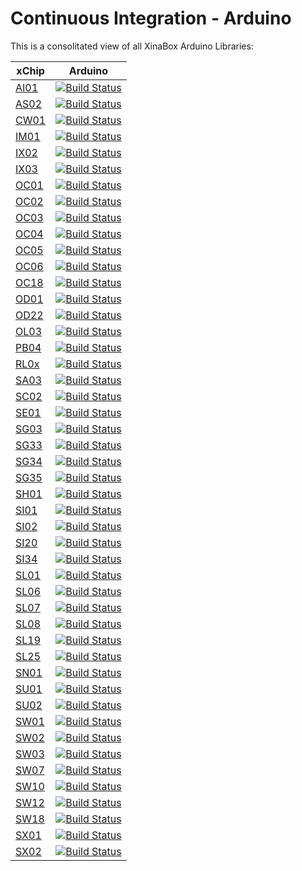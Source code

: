 # Continuous Integration - Arduino
This is a consolitated view of all XinaBox Arduino Libraries:

xChip | Arduino
--- | :---:
[AI01](https://github.com/xinabox/arduino-AI01)| [![Build Status](https://travis-ci.org/xinabox/arduino-AI01.svg?branch=master)](https://travis-ci.org/xinabox/arduino-AI01)
[AS02](https://github.com/xinabox/arduino-AS02)| [![Build Status](https://travis-ci.org/xinabox/arduino-AS02.svg?branch=master)](https://travis-ci.org/xinabox/arduino-AS02)
[CW01](https://github.com/xinabox/arduino-CW01)| [![Build Status](https://travis-ci.org/xinabox/arduino-CW01.svg?branch=master)](https://travis-ci.org/xinabox/arduino-CW01)
[IM01](https://github.com/xinabox/arduino-IM01)| [![Build Status](https://travis-ci.org/xinabox/arduino-IM01.svg?branch=master)](https://travis-ci.org/xinabox/arduino-IM01)
[IX02](https://github.com/xinabox/arduino-IX02)| [![Build Status](https://travis-ci.org/xinabox/arduino-IX02.svg?branch=master)](https://travis-ci.org/xinabox/arduino-IX02)
[IX03](https://github.com/xinabox/arduino-IX03)| [![Build Status](https://travis-ci.org/xinabox/arduino-IX03.svg?branch=master)](https://travis-ci.org/xinabox/arduino-IX03)
[OC01](https://github.com/xinabox/arduino-OC01)| [![Build Status](https://travis-ci.org/xinabox/arduino-OC01.svg?branch=master)](https://travis-ci.org/xinabox/arduino-OC01)
[OC02](https://github.com/xinabox/arduino-OC02)| [![Build Status](https://travis-ci.org/xinabox/arduino-OC02.svg?branch=master)](https://travis-ci.org/xinabox/arduino-OC02)
[OC03](https://github.com/xinabox/arduino-OC03)| [![Build Status](https://travis-ci.org/xinabox/arduino-OC03.svg?branch=master)](https://travis-ci.org/xinabox/arduino-OC03)
[OC04](https://github.com/xinabox/arduino-OC04)| [![Build Status](https://travis-ci.org/xinabox/arduino-OC04.svg?branch=master)](https://travis-ci.org/xinabox/arduino-OC04)
[OC05](https://github.com/xinabox/arduino-OC05)| [![Build Status](https://travis-ci.org/xinabox/arduino-OC05.svg?branch=master)](https://travis-ci.org/xinabox/arduino-OC05)
[OC06](https://github.com/xinabox/arduino-OC06)| [![Build Status](https://travis-ci.org/xinabox/arduino-OC06.svg?branch=master)](https://travis-ci.org/xinabox/arduino-OC06)
[OC18](https://github.com/xinabox/arduino-OC18)| [![Build Status](https://travis-ci.org/xinabox/arduino-OC18.svg?branch=master)](https://travis-ci.org/xinabox/arduino-OC18)
[OD01](https://github.com/xinabox/arduino-OD01)| [![Build Status](https://travis-ci.org/xinabox/arduino-OD01.svg?branch=master)](https://travis-ci.org/xinabox/arduino-OD01)
[OD22](https://github.com/xinabox/arduino-OD22)| [![Build Status](https://travis-ci.org/xinabox/arduino-OD22.svg?branch=master)](https://travis-ci.org/xinabox/arduino-OD22)
[OL03](https://github.com/xinabox/arduino-OL03)| [![Build Status](https://travis-ci.org/xinabox/arduino-OL03.svg?branch=master)](https://travis-ci.org/xinabox/arduino-OL03)
[PB04](https://github.com/xinabox/arduino-PB04)| [![Build Status](https://travis-ci.org/xinabox/arduino-PB04.svg?branch=master)](https://travis-ci.org/xinabox/arduino-PB04)
[RL0x](https://github.com/xinabox/arduino-RL0x)| [![Build Status](https://travis-ci.org/xinabox/arduino-RL0x.svg?branch=master)](https://travis-ci.org/xinabox/arduino-RL0x)
[SA03](https://github.com/xinabox/arduino-SA03)| [![Build Status](https://travis-ci.org/xinabox/arduino-SA03.svg?branch=master)](https://travis-ci.org/xinabox/arduino-SA03)
[SC02](https://github.com/xinabox/arduino-SC02)| [![Build Status](https://travis-ci.org/xinabox/arduino-SC02.svg?branch=master)](https://travis-ci.org/xinabox/arduino-SC02)
[SE01](https://github.com/xinabox/arduino-SE01)| [![Build Status](https://travis-ci.org/xinabox/arduino-SE01.svg?branch=master)](https://travis-ci.org/xinabox/arduino-SE01)
[SG03](https://github.com/xinabox/arduino-SG03)| [![Build Status](https://travis-ci.org/xinabox/arduino-SG03.svg?branch=master)](https://travis-ci.org/xinabox/arduino-SG03)
[SG33](https://github.com/xinabox/arduino-SG33)| [![Build Status](https://travis-ci.org/xinabox/arduino-SG33.svg?branch=master)](https://travis-ci.org/xinabox/arduino-SG33)
[SG34](https://github.com/xinabox/arduino-SG34)| [![Build Status](https://travis-ci.org/xinabox/arduino-SG34.svg?branch=master)](https://travis-ci.org/xinabox/arduino-SG34)
[SG35](https://github.com/xinabox/arduino-SG35)| [![Build Status](https://travis-ci.org/xinabox/arduino-SG35.svg?branch=master)](https://travis-ci.org/xinabox/arduino-SG35)
[SH01](https://github.com/xinabox/arduino-SH01)| [![Build Status](https://travis-ci.org/xinabox/arduino-SH01.svg?branch=master)](https://travis-ci.org/xinabox/arduino-SH01)
[SI01](https://github.com/xinabox/arduino-SI01)| [![Build Status](https://travis-ci.org/xinabox/arduino-SI01.svg?branch=master)](https://travis-ci.org/xinabox/arduino-SI01)
[SI02](https://github.com/xinabox/arduino-SI02)| [![Build Status](https://travis-ci.org/xinabox/arduino-SI02.svg?branch=master)](https://travis-ci.org/xinabox/arduino-SI02)
[SI20](https://github.com/xinabox/arduino-SI20)| [![Build Status](https://travis-ci.org/xinabox/arduino-SI20.svg?branch=master)](https://travis-ci.org/xinabox/arduino-SI20)
[SI34](https://github.com/xinabox/arduino-SI34)| [![Build Status](https://travis-ci.org/xinabox/arduino-SI34.svg?branch=master)](https://travis-ci.org/xinabox/arduino-SI34)
[SL01](https://github.com/xinabox/arduino-SL01)| [![Build Status](https://travis-ci.org/xinabox/arduino-SL01.svg?branch=master)](https://travis-ci.org/xinabox/arduino-SL01)
[SL06](https://github.com/xinabox/arduino-SL06)| [![Build Status](https://travis-ci.org/xinabox/arduino-SL06.svg?branch=master)](https://travis-ci.org/xinabox/arduino-SL06)
[SL07](https://github.com/xinabox/arduino-SL07)| [![Build Status](https://travis-ci.org/xinabox/arduino-SL07.svg?branch=master)](https://travis-ci.org/xinabox/arduino-SL07)
[SL08](https://github.com/xinabox/arduino-SL08)| [![Build Status](https://travis-ci.org/xinabox/arduino-SL08.svg?branch=master)](https://travis-ci.org/xinabox/arduino-SL08)
[SL19](https://github.com/xinabox/arduino-SL19)| [![Build Status](https://travis-ci.org/xinabox/arduino-SL19.svg?branch=master)](https://travis-ci.org/xinabox/arduino-SL19)
[SL25](https://github.com/xinabox/arduino-SL25)| [![Build Status](https://travis-ci.org/xinabox/arduino-SL25.svg?branch=master)](https://travis-ci.org/xinabox/arduino-SL25)
[SN01](https://github.com/xinabox/arduino-SN01)| [![Build Status](https://travis-ci.org/xinabox/arduino-SN01.svg?branch=master)](https://travis-ci.org/xinabox/arduino-SN01)
[SU01](https://github.com/xinabox/arduino-SU01)| [![Build Status](https://travis-ci.org/xinabox/arduino-SU01.svg?branch=master)](https://travis-ci.org/xinabox/arduino-SU01)
[SU02](https://github.com/xinabox/arduino-SU02)| [![Build Status](https://travis-ci.org/xinabox/arduino-SU02.svg?branch=master)](https://travis-ci.org/xinabox/arduino-SU02)
[SW01](https://github.com/xinabox/arduino-SW01)| [![Build Status](https://travis-ci.org/xinabox/arduino-SW01.svg?branch=master)](https://travis-ci.org/xinabox/arduino-SW01)
[SW02](https://github.com/xinabox/arduino-SW02)| [![Build Status](https://travis-ci.org/xinabox/arduino-SW02.svg?branch=master)](https://travis-ci.org/xinabox/arduino-SW02)
[SW03](https://github.com/xinabox/arduino-SW03)| [![Build Status](https://travis-ci.org/xinabox/arduino-SW03.svg?branch=master)](https://travis-ci.org/xinabox/arduino-SW03)
[SW07](https://github.com/xinabox/arduino-SW07)| [![Build Status](https://travis-ci.org/xinabox/arduino-SW07.svg?branch=master)](https://travis-ci.org/xinabox/arduino-SW07)
[SW10](https://github.com/xinabox/arduino-SW10)| [![Build Status](https://travis-ci.org/xinabox/arduino-SW10.svg?branch=master)](https://travis-ci.org/xinabox/arduino-SW10)
[SW12](https://github.com/xinabox/arduino-SW12)| [![Build Status](https://travis-ci.org/xinabox/arduino-SW12.svg?branch=master)](https://travis-ci.org/xinabox/arduino-SW12)
[SW18](https://github.com/xinabox/arduino-SW18)| [![Build Status](https://travis-ci.org/xinabox/arduino-SW18.svg?branch=master)](https://travis-ci.org/xinabox/arduino-SW18)
[SX01](https://github.com/xinabox/arduino-SX01)| [![Build Status](https://travis-ci.org/xinabox/arduino-SX01.svg?branch=master)](https://travis-ci.org/xinabox/arduino-SX01)
[SX02](https://github.com/xinabox/arduino-SX02)| [![Build Status](https://travis-ci.org/xinabox/arduino-SX02.svg?branch=master)](https://travis-ci.org/xinabox/arduino-SX02)

